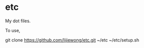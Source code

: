 etc
===

My dot files.

To use,

  git clone https://github.com/lijiewong/etc.git ~/etc
  ~/etc/setup.sh
